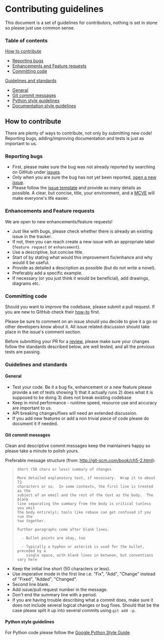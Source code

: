 # Contributing guidelines

This document is a set of guidelines for contributors, nothing is set in stone so please just use common sense.

### Table of contents

[How to contribute](#how-to-contribute)

* [Reporting bugs](#reporting-bugs)
* [Enhancements and Feature requests](#enhancements-and-feature-requests)
* [Committing code](#committing-code)

[Guidelines and standards](#guidelines-and-standards)

* [General](#general)
* [Git commit messages](#git-commit-messages)
* [Python style guidelines](#python-style-guidelines)
* [Documentation style guidelines](#documentation-style-guidelines)


## How to contribute

There are plenty of ways to contribute, not only by submitting new code! Reporting bugs, adding/improving documentation and tests is just as important to us.

### Reporting bugs

* First, please make sure the bug was not already reported by searching on GitHub under [issues](https://github.com/h2oai/datatable/issues).
* Only when you are sure the bug has not yet been reported, [open a new issue](https://github.com/h2oai/datatable/issues/new).
* Please follow the [issue template](ISSUE_TEMPLATE.md) and provide as many details as possible. A clear, but concise, title, your environment, and a [MCVE](https://stackoverflow.com/help/mcve) will make everyone's life easier.

### Enhancements and Feature requests

We are open to new enhancements/feature requests!

* Just like with bugs, please check whether there is already an existing issue in the tracker.
* If not, then you can reach create a new issue with an appropriate label (`feature request` or `enhancement`).
* Use a descriptive, but concise title.
* Start of by stating what would this improvement fix/enhance and why would it be useful.
* Provide as detailed a description as possible (but do not write a novel).
* Preferably add a specific example.
* If necessary (or you just think it would be beneficial), add drawings, diagrams etc.

### Committing code

Should you want to improve the codebase, please submit a pull request. If you are new to GitHub check their [how-to](https://help.github.com/articles/using-pull-requests/) first.

Please be sure to comment on an issue should you decide to give it a go so other developers know about it. All issue related discussion should take place in the issue's comment section.

Before submitting your PR for a [review](https://github.com/h2oai/datatable/pulls), please make sure your changes follow the standards described below, are well tested, and all the previous tests are passing.

### Guidelines and standards

#### General

* Test your code. Be it a bug fix, enhancement or a new feature please provide a set of tests showing 1) that it actually runs 2) does what it is supposed to be doing 3) does not break existing codebase
* Keep in mind performance - runtime speed, resource use and accuracy are important to us.
* API breaking changes/fixes will need an extended discussion.
* If you add new features or add a non trivial piece of code please do document it if needed.

#### Git commit messages

Clean and descriptive commit messages keep the maintainers happy so please take a minute to polish yours.

Preferable message structure (from: http://git-scm.com/book/ch5-2.html):

> ```
> Short (50 chars or less) summary of changes
>
> More detailed explanatory text, if necessary.  Wrap it to about 72
> characters or so.  In some contexts, the first line is treated as the
> subject of an email and the rest of the text as the body.  The blank
> line separating the summary from the body is critical (unless you omit
> the body entirely); tools like rebase can get confused if you run the
> two together.
>
> Further paragraphs come after blank lines.
>
>   - Bullet points are okay, too
>
>   - Typically a hyphen or asterisk is used for the bullet, preceded by a
>     single space, with blank lines in between, but conventions vary here
> ```

* Keep the initial line short (50 characters or less).
* Use imperative mode in the first line i.e. "Fix", "Add", "Change" instead of "Fixed", "Added", "Changed".
* Second line blank.
* Add issue/pull request number in the message.
* Don't end the summary line with a period.
* If you are having trouble describing what a commit does, make sure it does not include several logical changes or bug fixes.
Should that be the case please split it up into several commits using `git add -p`.

#### Python style guidelines

For Python code please follow the [Google Python Style Guide](https://google.github.io/styleguide/pyguide.html).
